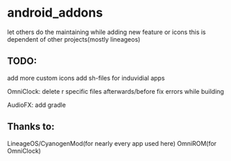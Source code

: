 # android_addons

let others do the maintaining while adding new feature or icons
this is dependent of other projects(mostly lineageos)

TODO:
--------

add more custom icons
add sh-files for induvidial apps

OmniClock:
delete r specific files afterwards/before
fix errors while building

AudioFX:
add gradle

Thanks to:
----------

LineageOS/CyanogenMod(for nearly every app used here)
OmniROM(for OmniClock)

